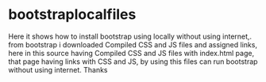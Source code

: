 # bootstraplocalfiles
Here it shows how to install bootstrap using locally without using internet,. from bootstrap i downloaded Compiled CSS and JS files and assigned links, here in this source having Compiled CSS and JS files with index.html page, that page having links with CSS and JS, by using this files can run bootstrap without using internet. Thanks
